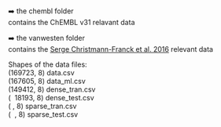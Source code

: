 :arrow_right: the chembl folder\
contains the ChEMBL v31 relavant data

:arrow_right: the vanwesten folder\
contains the [Serge Christmann-Franck et al. 2016](https://pubs.acs.org/doi/full/10.1021/acs.jcim.6b00122) relevant data


Shapes of the data files:\
(169723, 8) data.csv\
(167605, 8) data_ml.csv\
(149412, 8) dense_tran.csv\
(&nbsp; 18193, 8) dense_test.csv\
( , 8) sparse_tran.csv\
(&nbsp;  , 8) sparse_test.csv
